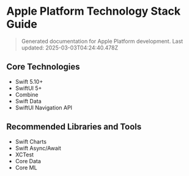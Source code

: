 # Apple Platform Technology Stack Guide

> Generated documentation for Apple Platform development.
> Last updated: 2025-03-03T04:24:40.478Z

## Core Technologies

- Swift 5.10+
- SwiftUI 5+
- Combine
- Swift Data
- SwiftUI Navigation API

## Recommended Libraries and Tools

- Swift Charts
- Swift Async/Await
- XCTest
- Core Data
- Core ML
